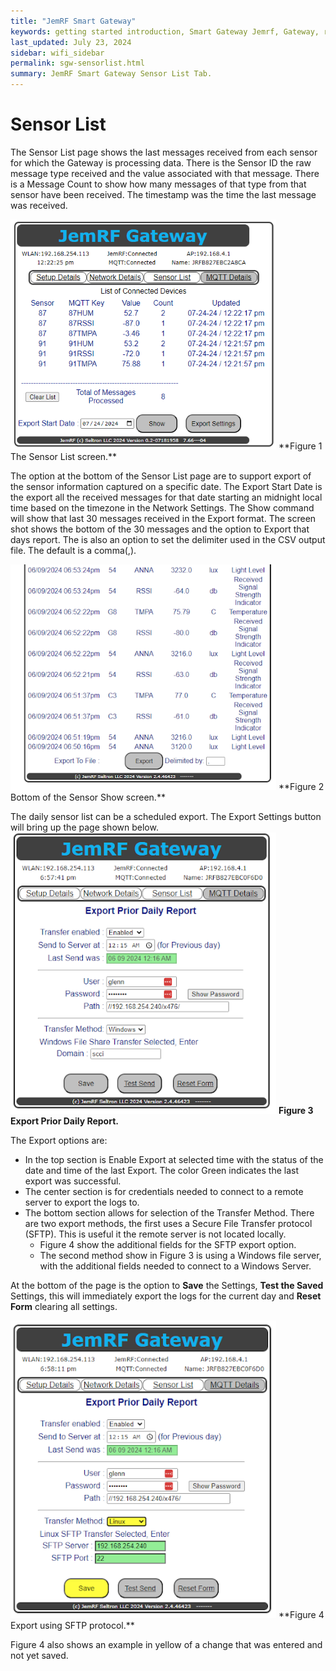 ```yaml
---
title: "JemRF Smart Gateway"
keywords: getting started introduction, Smart Gateway Jemrf, Gateway, rf Sensor
last_updated: July 23, 2024
sidebar: wifi_sidebar
permalink: sgw-sensorlist.html
summary: JemRF Smart Gateway Sensor List Tab.
---
```

# Sensor List
The Sensor List page shows the last messages received from each sensor for which the Gateway is processing data. There is the Sensor ID the raw message type received and the value associated with that message. There is a Message Count to show how many messages of that type from that sensor have been received. The timestamp was the time the last message was received.


<img src="images/sgw-sensorlist.png" width="425"/>
**Figure 1  The Sensor List screen.**

The option at the bottom of the Sensor List page are to support export of the sensor information captured on a specific date. The Export Start Date is the export all the received messages for that date starting an midnight local time based on the timezone in the Network Settings.  The Show command will show that last 30 messages received in the Export format. The screen shot shows the bottom of the 30 messages and the option to Export that days report. The is also an option to set the delimiter used in the CSV output file. The default is a comma(,).

<img src="images/sgw-sensorlist-bottom.png" width="425"/>
**Figure 2  Bottom of the Sensor Show screen.**

The daily sensor list can be a scheduled export. The Export Settings button will bring up the page shown below.
<img src="images/sgw-export.png" width="425"/>
**Figure 3  Export Prior Daily Report.**

The Export options are:
* In the top section is Enable Export at selected time with the status of the date and time of the last Export. The color Green indicates the last export was successful.
* The center section is for credentials needed to connect to a remote server to export the logs to.
* The bottom section allows for selection of the Transfer Method. There are two export methods, the first uses a Secure File Transfer protocol (SFTP). This is useful it the remote server is not located locally.
  - Figure 4 show the additional fields for the SFTP export option.
  - The second method show in Figure 3 is using a Windows file server, with the additional fields needed to connect to a Windows Server.

At the bottom of the page is the option to <b>Save</b> the Settings, <b>Test the Saved</b> Settings, this will immediately export the logs for the current day and <b>Reset Form</b> clearing all settings.

<img src="images/sgw-export-sftp.png" width="425"/>
**Figure 4  Export using SFTP protocol.**

Figure 4 also shows an example in yellow of a change that was entered and not yet saved.





